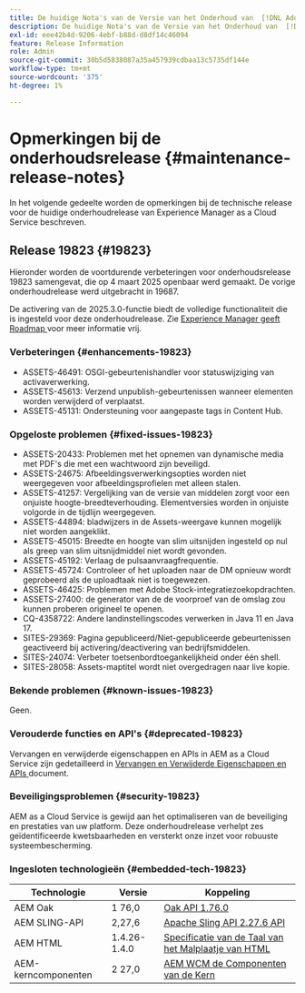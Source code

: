 ```yaml
---
title: De huidige Nota's van de Versie van het Onderhoud van  [!DNL Adobe Experience Manager]  as a Cloud Service.
description: De huidige Nota's van de Versie van het Onderhoud van  [!DNL Adobe Experience Manager]  as a Cloud Service.
exl-id: eee42b4d-9206-4ebf-b88d-d8df14c46094
feature: Release Information
role: Admin
source-git-commit: 30b5d5838087a35a457939cdbaa13c5735df144e
workflow-type: tm+mt
source-wordcount: '375'
ht-degree: 1%

---
```



# Opmerkingen bij de onderhoudsrelease {#maintenance-release-notes}

In het volgende gedeelte worden de opmerkingen bij de technische release voor de huidige onderhoudrelease van Experience Manager as a Cloud Service beschreven.

## Release 19823 {#19823}

Hieronder worden de voortdurende verbeteringen voor onderhoudsrelease 19823 samengevat, die op 4 maart 2025 openbaar werd gemaakt. De vorige onderhoudrelease werd uitgebracht in 19687.

De activering van de 2025.3.0-functie biedt de volledige functionaliteit die is ingesteld voor deze onderhoudrelease. Zie [ Experience Manager geeft Roadmap ](https://experienceleague.adobe.com/en/docs/experience-manager-release-information/aem-release-updates/update-releases-roadmap) voor meer informatie vrij.

### Verbeteringen {#enhancements-19823}

* ASSETS-46491: OSGI-gebeurtenishandler voor statuswijziging van activaverwerking.
* ASSETS-45613: Verzend unpublish-gebeurtenissen wanneer elementen worden verwijderd of verplaatst.
* ASSETS-45131: Ondersteuning voor aangepaste tags in Content Hub.

### Opgeloste problemen {#fixed-issues-19823}

* ASSETS-20433: Problemen met het opnemen van dynamische media met PDF&#39;s die met een wachtwoord zijn beveiligd.
* ASSETS-24675: Afbeeldingsverwerkingsopties worden niet weergegeven voor afbeeldingsprofielen met alleen stalen.
* ASSETS-41257: Vergelijking van de versie van middelen zorgt voor een onjuiste hoogte-breedteverhouding. Elementversies worden in onjuiste volgorde in de tijdlijn weergegeven.
* ASSETS-44894: bladwijzers in de Assets-weergave kunnen mogelijk niet worden aangeklikt.
* ASSETS-45015: Breedte en hoogte van slim uitsnijden ingesteld op nul als greep van slim uitsnijdmiddel niet wordt gevonden.
* ASSETS-45192: Verlaag de pulsaanvraagfrequentie.
* ASSETS-45724: Controleer of het uploaden naar de DM opnieuw wordt geprobeerd als de uploadtaak niet is toegewezen.
* ASSETS-46425: Problemen met Adobe Stock-integratiezoekopdrachten.
* ASSETS-27400: de generator van de de voorproef van de omslag zou kunnen proberen origineel te openen.
* CQ-4358722: Andere landinstellingscodes verwerken in Java 11 en Java 17.
* SITES-29369: Pagina gepubliceerd/Niet-gepubliceerde gebeurtenissen geactiveerd bij activering/deactivering van bedrijfsmiddelen.
* SITES-24074: Verbeter toetsenbordtoegankelijkheid onder één shell.
* SITES-28058: Assets-maptitel wordt niet overgedragen naar live kopie.

### Bekende problemen {#known-issues-19823}

Geen.

### Verouderde functies en API&#39;s {#deprecated-19823}

Vervangen en verwijderde eigenschappen en APIs in AEM as a Cloud Service zijn gedetailleerd in [ Vervangen en Verwijderde Eigenschappen en APIs ](/help/release-notes/deprecated-removed-features.md) document.

### Beveiligingsproblemen {#security-19823}

AEM as a Cloud Service is gewijd aan het optimaliseren van de beveiliging en prestaties van uw platform. Deze onderhoudrelease verhelpt zes geïdentificeerde kwetsbaarheden en versterkt onze inzet voor robuuste systeembescherming.

### Ingesloten technologieën {#embedded-tech-19823}

| Technologie | Versie | Koppeling |
|---|---|---|
| AEM Oak | 1 76,0 | [ Oak API 1.76.0 ](https://www.javadoc.io/doc/org.apache.jackrabbit/oak-api/1.76.0/index.html) |
| AEM SLING-API | 2,27,6 | [ Apache Sling API 2.27.6 API ](https://www.javadoc.io/doc/org.apache.sling/org.apache.sling.api/latest/index.html) |
| AEM HTML | 1.4.26-1.4.0 | [ Specificatie van de Taal van het Malplaatje van HTML ](https://github.com/adobe/htl-spec) |
| AEM-kerncomponenten | 2 27,0 | [ AEM WCM de Componenten van de Kern ](https://github.com/adobe/aem-core-wcm-components) |
